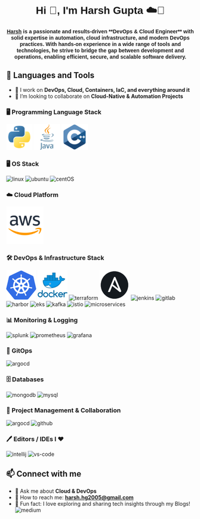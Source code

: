 <!-- Header Section -->
<h1 align="center"><font face="Arial">Hi 👋, I'm Harsh Gupta ☁️🚀</font></h1>  

<h4 align="center"><font face="Arial"><a href="https://www.linkedin.com/in/harsh-gupta05/" target="_blank" rel="noreferrer">Harsh</a> is a passionate and results-driven **DevOps & Cloud Engineer** with solid expertise in automation, cloud infrastructure, and modern DevOps practices. With hands-on experience in a wide range of tools and technologies, he strive to bridge the gap between development and operations, enabling efficient, secure, and scalable software delivery.</font></h4>


## 🔧 Languages and Tools  

- 🔭 I work on **DevOps, Cloud, Containers, IaC, and everything around it**  
- 🌱 I’m looking to collaborate on **Cloud-Native & Automation Projects**  



### 🖥️ Programming Language Stack  
<p align="left"><img src="https://raw.githubusercontent.com/github/explore/80688e429a7d4ef2fca1e82350fe8e3517d3494d/topics/python/python.png" alt="python" title="python" width="70" height="70"/> <img src="https://raw.githubusercontent.com/github/explore/80688e429a7d4ef2fca1e82350fe8e3517d3494d/topics/java/java.png" alt="java" title="java8" width="70" height="70"/> <img src="https://raw.githubusercontent.com/github/explore/80688e429a7d4ef2fca1e82350fe8e3517d3494d/topics/cpp/cpp.png" alt="java" title="cpp" width="70" height="70"/> </p>



### 🖥️ OS Stack  
<p align="left"><img src="https://brandlogos.net/wp-content/uploads/2020/03/Linux-logo.png" alt="linux" title="linux" width="60" height="60"/>  <img src="https://www.vectorlogo.zone/logos/ubuntu/ubuntu-icon.svg" alt="ubuntu" title="ubuntu" width="60" height="60"/> <img src="https://www.vectorlogo.zone/logos/centos/centos-icon.svg" alt="centOS" title="centOS" width="60" height="60"/> </p> 



### ☁️ Cloud Platform  
<p align="left"><img src="https://raw.githubusercontent.com/github/explore/80688e429a7d4ef2fca1e82350fe8e3517d3494d/topics/aws/aws.png" alt="aws" title="aws" width="100" height="100"/></p>



### 🛠️ DevOps & Infrastructure Stack  
<p align="left"><img src="https://raw.githubusercontent.com/github/explore/80688e429a7d4ef2fca1e82350fe8e3517d3494d/topics/kubernetes/kubernetes.png" alt="kubernetes" title="kubernetes" width="80" height="80"/> <img src="https://raw.githubusercontent.com/github/explore/80688e429a7d4ef2fca1e82350fe8e3517d3494d/topics/docker/docker.png" alt="docker" title="docker" width="80" height="80"/> <img src="https://www.vectorlogo.zone/logos/terraformio/terraformio-ar21~bgwhite.svg" alt="terraform" title="terraform" width="100" height="100"/> <img src="https://raw.githubusercontent.com/github/explore/80688e429a7d4ef2fca1e82350fe8e3517d3494d/topics/ansible/ansible.png" alt="ansible" title="ansible" width="80" height="80"/> <img src="https://www.vectorlogo.zone/logos/jenkins/jenkins-official.svg" alt="jenkins" title="jenkins" width="100" height="100"/> <img src="https://www.vectorlogo.zone/logos/gitlab/gitlab-ar21~bgwhite.svg" alt="gitlab" title="gitlab" width="100" height="100"/> <img src="https://www.vectorlogo.zone/logos/helmsh/helmsh-icon.svg" alt="harbor" title="harbor" width="80" height="80"/> <img src="https://www.vectorlogo.zone/logos/amazon_eks/amazon_eks-icon.svg" alt="eks" title="eks" width="80" height="80"/> <img src="https://www.vectorlogo.zone/logos/apache_kafka/apache_kafka-ar21~bgwhite.svg" alt="kafka" title="kafka" width="100" height="100"/> <img src="https://www.vectorlogo.zone/logos/istioio/istioio-ar21~bgwhite.svg" alt="istio" title="istio" width="100" height="100"/> <img src="https://img.icons8.com/?size=100&id=NHf3Nw8jio00&format=png&color=000000" alt="microservices" title="microservices" width="70" height="70"/></p>    



### 📊 Monitoring & Logging  
<p align="left"><img src="https://www.vectorlogo.zone/logos/splunk/splunk-ar21~bgwhite.svg" alt="splunk" title="splunk" width="90" height="90"/> <img src="https://www.vectorlogo.zone/logos/prometheusio/prometheusio-ar21~bgwhite.svg" alt="prometheus" title="prometheus" width="90" height="90"/> <img src="https://www.vectorlogo.zone/logos/grafana/grafana-ar21~bgwhite.svg" alt="grafana" title="grafana" width="90" height="90"/></p>



### 🔄 GitOps  
<p align="left"><img src="https://www.vectorlogo.zone/logos/argoprojio/argoprojio-ar21~bgwhite.svg" alt="argocd" title="argocd" width="150" height="150"/> </p>



### 🗄️ Databases  
<p align="left"><img src="https://www.vectorlogo.zone/logos/mongodb/mongodb-ar21~bgwhite.svg" alt="mongodb" title="mongodb" width="120" height="120"/> <img src="https://www.vectorlogo.zone/logos/mysql/mysql-ar21~bgwhite.svg" alt="mysql" title="mysql" width="120" height="120"/> </p>  



### 📂 Project Management & Collaboration  
<p align="left"><img src="https://www.vectorlogo.zone/logos/git-scm/git-scm-ar21~bgwhite.svg" alt="argocd" title="argocd" width="90" height="90"/>  <img src="https://www.vectorlogo.zone/logos/github/github-ar21~bgwhite.svg" alt="github" title="github" width="90" height="90"/> </p> 



### 🖊️ Editors / IDEs I ❤  
<p align="left"><img src="https://cdn.worldvectorlogo.com/logos/intellij-idea-1.svg" alt="intellij" title="intellij" width="50" height="50"/> <img src="https://www.vectorlogo.zone/logos/visualstudio_code/visualstudio_code-icon.svg" alt="vs-code" title="vs-code" width="50" height="50"/> </p>



## 📫 Connect with me  
- 💬 Ask me about **Cloud & DevOps**  
- 📧 How to reach me: **harsh.hg2005@gmail.com**  
- 🎥 Fun fact: I love exploring and sharing tech insights through my Blogs! <img src="https://www.vectorlogo.zone/logos/medium/medium-ar21~bgwhite.svg" alt="medium" title="medium" width="60" height="60"/>
